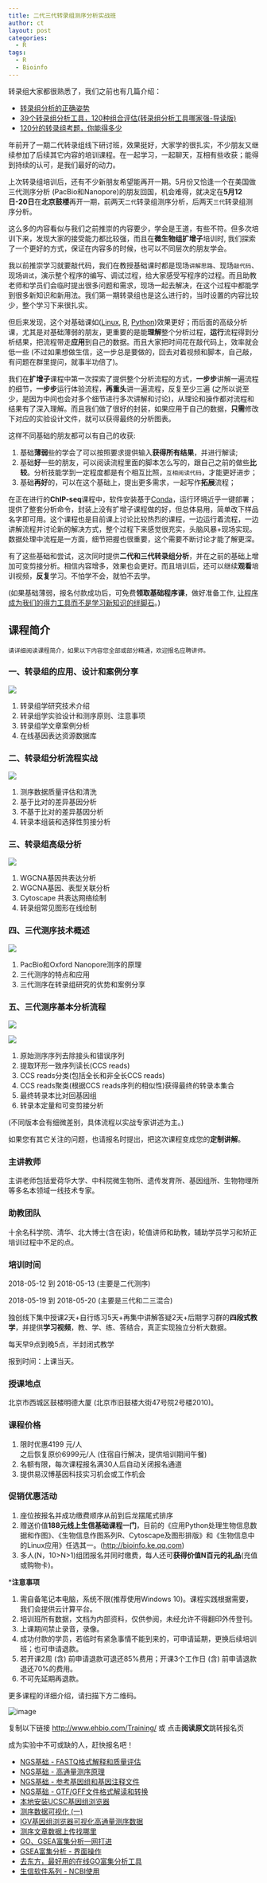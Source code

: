 ```yaml
---
title: 二代三代转录组测序分析实战班
author: ct
layout: post
categories:
  - R
tags:
  - R
  - Bioinfo
---
```


转录组大家都很熟悉了，我们之前也有几篇介绍：

* [转录组分析的正确姿势](http://mp.weixin.qq.com/s/Kx0gaU2x4pWjBq2I2Ffe6Q)
* [39个转录组分析工具，120种组合评估(转录组分析工具哪家强-导读版)](http://mp.weixin.qq.com/s/NUEi6oRFL7B3f1FpCD4Xug)
* [120分的转录组考题，你能得多少](http://mp.weixin.qq.com/s/BmtIOcIzIutufFilbJIgEA)

年前开了一期二代转录组线下研讨班，效果挺好，大家学的很扎实，不少朋友又继续参加了后续其它内容的培训课程。在一起学习，一起聊天，互相有些收获；能得到持续的认可，是我们最好的动力。

上次转录组培训后，还有不少新朋友希望能再开一期。5月份又恰逢一个在美国做三代测序分析 (PacBio和Nanopore)的朋友回国，机会难得，就决定在**5月12日-20日**在**北京鼓楼**再开一期，前两天`二代`转录组测序分析，后两天`三代`转录组测序分析。

这么多的内容看似与我们之前推崇的内容要少，学会是王道，有些不符。但多次培训下来，发现大家的接受能力都比较强，而且在**微生物组扩增子**培训时, 我们探索了一个更好的方式，保证在内容多的时候，也可以不同层次的朋友学会。

我以前推崇学习就要敲代码，我们在教授基础课时都是现场`讲解思路`、现场`敲代码`、现场`调试`，演示整个程序的编写、调试过程，给大家感受写程序的过程。而且助教老师和学员们会临时提出很多问题和需求，现场一起去解决，在这个过程中都能学到很多新知识和新用法。我们第一期转录组也是这么进行的，当时设置的内容比较少，整个学习下来很扎实。

但后来发现，这个对基础课如([Linux](https://mp.weixin.qq.com/s/V7vmnOv9rwKMoHtlPMo5nQ), [R](http://mp.weixin.qq.com/s/IS3uVvulYsCbyuV64bcdLg), [Python](http://mp.weixin.qq.com/s/1JlAROpOCBwaG574EwvkVw))效果更好；而后面的高级分析课，尤其是对基础薄弱的朋友，更重要的是能**理解**整个分析过程，**运行**流程得到分析结果，把流程带走**应用**到自己的数据。而且大家把时间花在敲代码上，效率就会低一些 (不过如果想做生信，这一步总是要做的，回去对着视频和脚本，自己敲，有问题在群里提问，就事半功倍了)。

我们在**扩增子**课程中第一次探索了提供整个分析流程的方式，**一步步**讲解一遍流程的细节，**一步步**运行体验流程，**再重头**讲一遍流程，反复至少三遍 (之所以说至少，是因为中间也会对多个细节进行多次讲解和讨论)，从理论和操作都对流程和结果有了深入理解。而且我们做了很好的封装，如果应用于自己的数据，**只需**修改下对应的实验设计文件，就可以获得最终的分析图表。

这样不同基础的朋友都可以有自己的收获:

1. 基础**薄弱**些的学会了可以按照要求提供输入**获得所有结果**，并进行解读;
2. 基础**好**一些的朋友，可以阅读流程里面的脚本怎么写的，跟自己之前的做些**比较**。分析技能学到一定程度都是有个相互比照，`互相阅读代码`，才能更好进步；
3. 基础**再好**的，可以在这个基础上，提出更多需求，一起写作**拓展**流程；

在正在进行的**ChIP-seq**课程中，软件安装基于[Conda](http://mp.weixin.qq.com/s/A4_j8ZbyprMr1TT_wgisQQ)，运行环境近乎一键部署；提供了整套分析命令，封装上没有扩增子课程做的好，但总体易用，简单改下样品名字即可用。这个课程也是目前课上讨论比较热烈的课程，一边运行着流程，一边讲解流程并讨论新的解决方式，整个过程下来感觉很充实，头脑风暴+现场实现。数据处理中流程是一方面，细节把握也很重要，这个需要不断讨论才能了解更深。

有了这些基础和尝试，这次同时提供**二代和三代转录组分析**，并在之前的基础上增加可变剪接分析。相信内容增多，效果也会更好。而且培训后，还可以继续**观看**培训视频，**反复**学习。不怕学不会，就怕不去学。

(如果基础薄弱，报名付款成功后，可免费**领取基础程序课**，做好准备工作, [让程序成为我们的得力工具而不是学习新知识的绊脚石](http://mp.weixin.qq.com/s/u8AmzvO0-PIS33ficKOrUQ)。)


## 课程简介

`请详细阅读课程简介，如果以下内容您全部或部分精通，欢迎报名应聘讲师。`

### 一、转录组的应用、设计和案例分享

![](http://www.ehbio.com/ehbio_resource/Transcriptome_product.jpg)

1. 转录组学研究技术介绍
2. 转录组学实验设计和测序原则、注意事项
3. 转录组学文章案例分析
4. 在线基因表达资源数据库

### 二、转录组分析流程实战

![](http://www.ehbio.com/ehbio_resource/Transcriptome_flow.png)

1. 测序数据质量评估和清洗
2. 基于比对的差异基因分析
3. 不基于比对的差异基因分析
4. 转录本组装和选择性剪接分析

### 三、转录组高级分析

![](http://www.ehbio.com/ehbio_resource/WGCNA_flow.png)

1. WGCNA基因共表达分析
2. WGCNA基因、表型关联分析
3. Cytoscape 共表达网络绘制
4. 转录组常见图形在线绘制

### 四、三代测序技术概述 

![](http://www.ehbio.com/ehbio_resource/PacBio_ont.png)

1. PacBio和Oxford Nanopore测序的原理
2. 三代测序的特点和应用
3. 三代测序在转录组研究的优势和案例分享

### 五、三代测序基本分析流程

![](http://www.ehbio.com/ehbio_resource/Pacbio_flow.png)

![](http://www.ehbio.com/ehbio_resource/PacBio_flow_self.png)

1. 原始测序序列去除接头和错误序列
2. 提取环形一致序列读长(CCS reads)
3. CCS reads分类(包括全长和非全长CCS reads)
4. CCS reads聚类(根据CCS reads序列的相似性)获得最终的转录本集合
5. 最终转录本比对回基因组
6. 转录本定量和可变剪接分析
 
(不同版本会有细微差别，具体流程以实战专家讲述为主。)

如果您有其它关注的问题，也请报名时提出，把这次课程变成您的**定制讲解**。

### 主讲教师

主讲老师包括爱荷华大学、中科院微生物所、遗传发育所、基因组所、生物物理所等多名本领域一线技术专家。

### 助教团队

十余名科学院、清华、北大博士(含在读)，轮值讲师和助教，辅助学员学习和矫正培训过程中不足的点。 

### 培训时间

2018-05-12 到 2018-05-13 (主要是二代测序)  

2018-05-19 到 2018-05-20 (主要是三代和二三混合)  

独创线下集中授课2天+自行练习5天+再集中讲解答疑2天+后期学习群的**四段式教学**，并提供**学习视频**，教、学、练、答结合，真正实现独立分析大数据。

每天早9点到晚5点，半封闭式教学  

报到时间：上课当天。


### 授课地点

北京市西城区鼓楼明德大厦 (北京市旧鼓楼大街47号院2号楼2010)。 

### 课程价格

1. 限时优惠4199 元/人  
之后恢复原价6999元/人 (住宿自行解决，提供培训期间午餐)
2. 名额有限，每次课程报名满30人后自动关闭报名通道
3. 提供易汉博基因科技实习机会或工作机会

### 促销优惠活动

1. 座位按报名并成功缴费顺序从前到后龙摆尾式排序
2. 赠送价值**188元线上生信基础课程一门**，目前的《应用Python处理生物信息数据和作图》、《生物信息作图系列R、Cytoscape及图形排版》和《生物信息中的Linux应用》任选其一。(<http://bioinfo.ke.qq.com>)
3. 多人(N，10>N>1)组团报名并同时缴费，每人还可**获得价值N百元的礼品**(充值或购物卡)。

***注意事项**

1. 需自备笔记本电脑，系统不限(推荐使用Windows 10)。课程实践根据需要，我们会提供云计算平台。
2. 培训班所有数据，文档为内部资料，仅供参阅，未经允许不得翻印外传登刊。
3. 上课期间禁止录音，录像。
4. 成功付款的学员，若临时有紧急事情不能到来的，可申请延期，更换后续培训班；也可申请退款。
5. 若开课2周 (含) 前申请退款可退还85%费用；开课3个工作日 (含) 前申请退款退还70%的费用。
6. 不可先延期再退款。

更多课程的详细介绍，请扫描下方二维码。

![image](http://bailab.genetics.ac.cn/markdown/train/easy_bio_qr.png)

复制以下链接
http://www.ehbio.com/Training/ 或
点击**阅读原文**跳转报名页

成为实验中不可或缺的人，赶快报名吧！


* [NGS基础 - FASTQ格式解释和质量评估](http://mp.weixin.qq.com/s/tDMih7ISLJcL4F4sWBq3Vw)
* [NGS基础 - 高通量测序原理](https://mp.weixin.qq.com/s/SS9YBSpgUoU9gI86u-0ATg)
* [NGS基础 - 参考基因组和基因注释文件](http://mp.weixin.qq.com/s/2OoXy4f1t0hE8OUqsAt1kw)
* [NGS基础 - GTF/GFF文件格式解读和转换](http://mp.weixin.qq.com/s/rZ26i19hiS5ZOqIoqkL1Wg)
* [本地安装UCSC基因组浏览器](http://mp.weixin.qq.com/s/b7Cppdm-vMTgZfFVC3Q1lQ)
* [测序数据可视化 (一)](http://mp.weixin.qq.com/s/8EqULhLCyNttijO9bUm0BQ)
* [IGV基因组浏览器可视化高通量测序数据](http://mp.weixin.qq.com/s/vWQUNgVujCTdZgZZ2_AZfQ)
* [测序文章数据上传找哪里](http://mp.weixin.qq.com/s/aDINq43Xwas_l4-AdY7xXg)
* [GO、GSEA富集分析一网打进](http://mp.weixin.qq.com/s/d1KCETQZ88yaOLGwAtpWYg)
* [GSEA富集分析 - 界面操作](http://mp.weixin.qq.com/s/3Nd3urhfRGkw-F0LGZrlZQ)
* [去东方，最好用的在线GO富集分析工具](https://mp.weixin.qq.com/s/l6j2encDfEQkt2UeNCMFhg)
* [生信软件系列 - NCBI使用](http://mp.weixin.qq.com/s/4a5U8GdBoNFXkykL6m2EeA)




